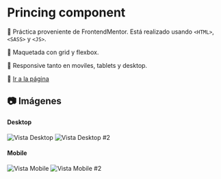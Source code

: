 # Princing component

:pushpin: Práctica proveniente de FrontendMentor.  Está realizado usando `<HTML>`, `<SASS>` y `<JS>`.

:pushpin: Maquetada con grid y flexbox.

:pushpin: Responsive tanto en moviles, tablets y desktop.

:link: <a href="#" target="_blank" title="¡Ir!">Ir a la página</a>


## :camera: Imágenes

#### Desktop

![Vista Desktop](- "Desktop")
![Vista Desktop #2](- "Desktop #2")

#### Mobile

![Vista Mobile](- "Mobile")
![Vista Mobile #2](- "Mobile #2")
